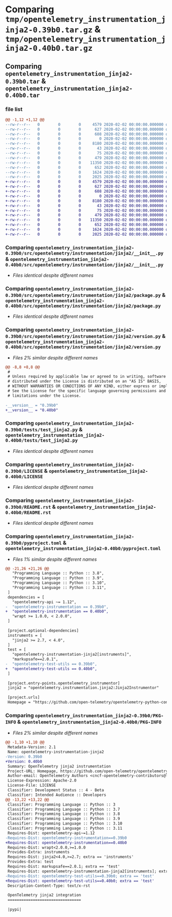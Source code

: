 # Comparing `tmp/opentelemetry_instrumentation_jinja2-0.39b0.tar.gz` & `tmp/opentelemetry_instrumentation_jinja2-0.40b0.tar.gz`

## Comparing `opentelemetry_instrumentation_jinja2-0.39b0.tar` & `opentelemetry_instrumentation_jinja2-0.40b0.tar`

### file list

```diff
@@ -1,12 +1,12 @@
--rw-r--r--   0        0        0     4579 2020-02-02 00:00:00.000000 opentelemetry_instrumentation_jinja2-0.39b0/src/opentelemetry/instrumentation/jinja2/__init__.py
--rw-r--r--   0        0        0      627 2020-02-02 00:00:00.000000 opentelemetry_instrumentation_jinja2-0.39b0/src/opentelemetry/instrumentation/jinja2/package.py
--rw-r--r--   0        0        0      608 2020-02-02 00:00:00.000000 opentelemetry_instrumentation_jinja2-0.39b0/src/opentelemetry/instrumentation/jinja2/version.py
--rw-r--r--   0        0        0        0 2020-02-02 00:00:00.000000 opentelemetry_instrumentation_jinja2-0.39b0/tests/__init__.py
--rw-r--r--   0        0        0     8180 2020-02-02 00:00:00.000000 opentelemetry_instrumentation_jinja2-0.39b0/tests/test_jinja2.py
--rw-r--r--   0        0        0       43 2020-02-02 00:00:00.000000 opentelemetry_instrumentation_jinja2-0.39b0/tests/templates/base.html
--rw-r--r--   0        0        0       75 2020-02-02 00:00:00.000000 opentelemetry_instrumentation_jinja2-0.39b0/tests/templates/template.html
--rw-r--r--   0        0        0      479 2020-02-02 00:00:00.000000 opentelemetry_instrumentation_jinja2-0.39b0/.gitignore
--rw-r--r--   0        0        0    11350 2020-02-02 00:00:00.000000 opentelemetry_instrumentation_jinja2-0.39b0/LICENSE
--rw-r--r--   0        0        0      652 2020-02-02 00:00:00.000000 opentelemetry_instrumentation_jinja2-0.39b0/README.rst
--rw-r--r--   0        0        0     1624 2020-02-02 00:00:00.000000 opentelemetry_instrumentation_jinja2-0.39b0/pyproject.toml
--rw-r--r--   0        0        0     2025 2020-02-02 00:00:00.000000 opentelemetry_instrumentation_jinja2-0.39b0/PKG-INFO
+-rw-r--r--   0        0        0     4579 2020-02-02 00:00:00.000000 opentelemetry_instrumentation_jinja2-0.40b0/src/opentelemetry/instrumentation/jinja2/__init__.py
+-rw-r--r--   0        0        0      627 2020-02-02 00:00:00.000000 opentelemetry_instrumentation_jinja2-0.40b0/src/opentelemetry/instrumentation/jinja2/package.py
+-rw-r--r--   0        0        0      608 2020-02-02 00:00:00.000000 opentelemetry_instrumentation_jinja2-0.40b0/src/opentelemetry/instrumentation/jinja2/version.py
+-rw-r--r--   0        0        0        0 2020-02-02 00:00:00.000000 opentelemetry_instrumentation_jinja2-0.40b0/tests/__init__.py
+-rw-r--r--   0        0        0     8180 2020-02-02 00:00:00.000000 opentelemetry_instrumentation_jinja2-0.40b0/tests/test_jinja2.py
+-rw-r--r--   0        0        0       43 2020-02-02 00:00:00.000000 opentelemetry_instrumentation_jinja2-0.40b0/tests/templates/base.html
+-rw-r--r--   0        0        0       75 2020-02-02 00:00:00.000000 opentelemetry_instrumentation_jinja2-0.40b0/tests/templates/template.html
+-rw-r--r--   0        0        0      479 2020-02-02 00:00:00.000000 opentelemetry_instrumentation_jinja2-0.40b0/.gitignore
+-rw-r--r--   0        0        0    11350 2020-02-02 00:00:00.000000 opentelemetry_instrumentation_jinja2-0.40b0/LICENSE
+-rw-r--r--   0        0        0      652 2020-02-02 00:00:00.000000 opentelemetry_instrumentation_jinja2-0.40b0/README.rst
+-rw-r--r--   0        0        0     1624 2020-02-02 00:00:00.000000 opentelemetry_instrumentation_jinja2-0.40b0/pyproject.toml
+-rw-r--r--   0        0        0     2025 2020-02-02 00:00:00.000000 opentelemetry_instrumentation_jinja2-0.40b0/PKG-INFO
```

### Comparing `opentelemetry_instrumentation_jinja2-0.39b0/src/opentelemetry/instrumentation/jinja2/__init__.py` & `opentelemetry_instrumentation_jinja2-0.40b0/src/opentelemetry/instrumentation/jinja2/__init__.py`

 * *Files identical despite different names*

### Comparing `opentelemetry_instrumentation_jinja2-0.39b0/src/opentelemetry/instrumentation/jinja2/package.py` & `opentelemetry_instrumentation_jinja2-0.40b0/src/opentelemetry/instrumentation/jinja2/package.py`

 * *Files identical despite different names*

### Comparing `opentelemetry_instrumentation_jinja2-0.39b0/src/opentelemetry/instrumentation/jinja2/version.py` & `opentelemetry_instrumentation_jinja2-0.40b0/src/opentelemetry/instrumentation/jinja2/version.py`

 * *Files 2% similar despite different names*

```diff
@@ -8,8 +8,8 @@
 #
 # Unless required by applicable law or agreed to in writing, software
 # distributed under the License is distributed on an "AS IS" BASIS,
 # WITHOUT WARRANTIES OR CONDITIONS OF ANY KIND, either express or implied.
 # See the License for the specific language governing permissions and
 # limitations under the License.
 
-__version__ = "0.39b0"
+__version__ = "0.40b0"
```

### Comparing `opentelemetry_instrumentation_jinja2-0.39b0/tests/test_jinja2.py` & `opentelemetry_instrumentation_jinja2-0.40b0/tests/test_jinja2.py`

 * *Files identical despite different names*

### Comparing `opentelemetry_instrumentation_jinja2-0.39b0/LICENSE` & `opentelemetry_instrumentation_jinja2-0.40b0/LICENSE`

 * *Files identical despite different names*

### Comparing `opentelemetry_instrumentation_jinja2-0.39b0/README.rst` & `opentelemetry_instrumentation_jinja2-0.40b0/README.rst`

 * *Files identical despite different names*

### Comparing `opentelemetry_instrumentation_jinja2-0.39b0/pyproject.toml` & `opentelemetry_instrumentation_jinja2-0.40b0/pyproject.toml`

 * *Files 1% similar despite different names*

```diff
@@ -21,26 +21,26 @@
   "Programming Language :: Python :: 3.8",
   "Programming Language :: Python :: 3.9",
   "Programming Language :: Python :: 3.10",
   "Programming Language :: Python :: 3.11",
 ]
 dependencies = [
   "opentelemetry-api ~= 1.12",
-  "opentelemetry-instrumentation == 0.39b0",
+  "opentelemetry-instrumentation == 0.40b0",
   "wrapt >= 1.0.0, < 2.0.0",
 ]
 
 [project.optional-dependencies]
 instruments = [
   "jinja2 >= 2.7, < 4.0",
 ]
 test = [
   "opentelemetry-instrumentation-jinja2[instruments]",
   "markupsafe==2.0.1",
-  "opentelemetry-test-utils == 0.39b0",
+  "opentelemetry-test-utils == 0.40b0",
 ]
 
 [project.entry-points.opentelemetry_instrumentor]
 jinja2 = "opentelemetry.instrumentation.jinja2:Jinja2Instrumentor"
 
 [project.urls]
 Homepage = "https://github.com/open-telemetry/opentelemetry-python-contrib/tree/main/instrumentation/opentelemetry-instrumentation-jinja2"
```

### Comparing `opentelemetry_instrumentation_jinja2-0.39b0/PKG-INFO` & `opentelemetry_instrumentation_jinja2-0.40b0/PKG-INFO`

 * *Files 2% similar despite different names*

```diff
@@ -1,10 +1,10 @@
 Metadata-Version: 2.1
 Name: opentelemetry-instrumentation-jinja2
-Version: 0.39b0
+Version: 0.40b0
 Summary: OpenTelemetry jinja2 instrumentation
 Project-URL: Homepage, https://github.com/open-telemetry/opentelemetry-python-contrib/tree/main/instrumentation/opentelemetry-instrumentation-jinja2
 Author-email: OpenTelemetry Authors <cncf-opentelemetry-contributors@lists.cncf.io>
 License-Expression: Apache-2.0
 License-File: LICENSE
 Classifier: Development Status :: 4 - Beta
 Classifier: Intended Audience :: Developers
@@ -13,22 +13,22 @@
 Classifier: Programming Language :: Python :: 3
 Classifier: Programming Language :: Python :: 3.7
 Classifier: Programming Language :: Python :: 3.8
 Classifier: Programming Language :: Python :: 3.9
 Classifier: Programming Language :: Python :: 3.10
 Classifier: Programming Language :: Python :: 3.11
 Requires-Dist: opentelemetry-api~=1.12
-Requires-Dist: opentelemetry-instrumentation==0.39b0
+Requires-Dist: opentelemetry-instrumentation==0.40b0
 Requires-Dist: wrapt<2.0.0,>=1.0.0
 Provides-Extra: instruments
 Requires-Dist: jinja2<4.0,>=2.7; extra == 'instruments'
 Provides-Extra: test
 Requires-Dist: markupsafe==2.0.1; extra == 'test'
 Requires-Dist: opentelemetry-instrumentation-jinja2[instruments]; extra == 'test'
-Requires-Dist: opentelemetry-test-utils==0.39b0; extra == 'test'
+Requires-Dist: opentelemetry-test-utils==0.40b0; extra == 'test'
 Description-Content-Type: text/x-rst
 
 OpenTelemetry jinja2 integration
 ================================
 
 |pypi|
```

